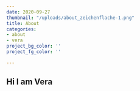 ```yaml
---
date: 2020-09-27
thumbnail: "/uploads/about_zeichenflache-1.png"
title: About
categories:
- about
- vera
project_bg_color: ''
project_fg_color: ''

---
```

## Hi I am Vera